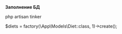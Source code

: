 **Заполнение БД**

php artisan tinker </br>

$diets = factory(\App\Models\Diet::class, 1)->create();